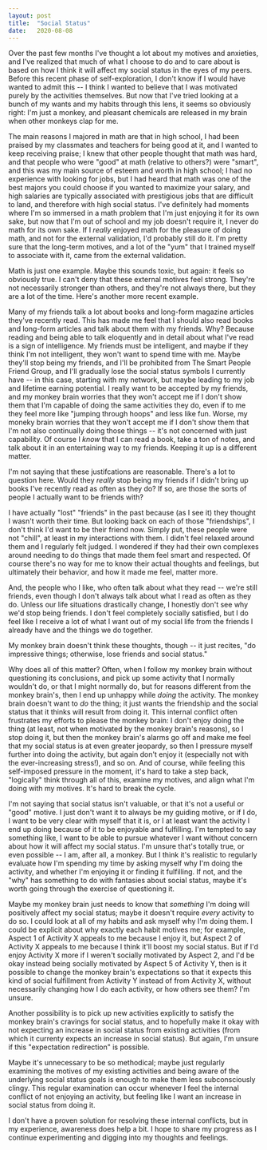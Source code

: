 ```yaml
---
layout: post
title:  "Social Status"
date:   2020-08-08
---
```


Over the past few months I've thought a lot about my motives and anxieties, and I've
realized that much of what I choose to do and to care about is based on how I think
it will affect my social status in the eyes of my peers.  Before this recent phase
of self-exploration, I don't know if I would have wanted to admit this --
I think I wanted to believe that I was motivated purely by the activities themselves.
But now that I've tried looking at a bunch of my wants and my habits through this
lens, it seems so obviously right:  I'm just a monkey, and pleasant chemicals are
released in my brain when other monkeys clap for me.

The main reasons I majored in math are that in high school, I had been praised by my classmates and teachers for
being good at it, and I wanted to keep receiving praise;  I knew that other people
thought that math was hard, and that people who were "good" at math (relative to others?)
were "smart", and this was my main source of esteem and worth in high school;  I had
no experience with looking for jobs, but I had heard that math was one of the best
majors you could choose if you wanted to maximize your salary, and high salaries are
typically associated with prestigious jobs that are difficult to land, and therefore
with high social status.  I've definitely had moments where I'm so immersed in a math
problem that I'm just enjoying it for its own sake, but now that I'm out of school and
my job doesn't require it, I never do math for its own sake.  If I _really_ enjoyed math
for the pleasure of doing math, and not for the external validation, I'd probably still
do it.  I'm pretty sure that the long-term motives, and a lot of the "yum" that I
trained myself to associate with it, came from the external validation.

Math is just one example.  Maybe this sounds toxic, but again: it feels so obviously true.
I can't deny that these external motives feel strong.  They're not necessarily stronger than
others, and they're not always there, but they are a lot of the time.  Here's another
more recent example.

Many of my friends talk a lot about books and long-form magazine articles they've recently read.
This has made me feel that I should also read books and long-form articles and talk about them
with my friends.  Why?  Because reading and being able to talk eloquently and in detail about
what I've read is a sign of intelligence.  My friends must be intelligent, and maybe if they
think I'm not intelligent, they won't want to spend time with me.  Maybe they'll stop being
my friends, and I'll be prohibited from The Smart People Friend Group, and I'll gradually lose
the social status symbols I currently have -- in this case, starting with my network, but maybe
leading to my job and lifetime earning potential.  I really want to be accepted by my friends, and my monkey brain
worries that they won't accept me if I don't show them that I'm capable of doing the same
activities they do, even if to me they feel more like "jumping through hoops" and less like
fun.  Worse, my moneky brain worries that they won't accept me if I don't show them that I'm
not also continually doing those things -- it's not concerned with just capability.  Of course
I _know_ that I can read a book, take a ton of notes, and talk about it in an entertaining
way to my friends.  Keeping it up is a different matter.

I'm not saying that these justifcations are reasonable.  There's a lot to question here.
Would they _really_ stop being my friends if I didn't bring up books I've recently read
as often as they do?  If so, are those the sorts of people I actually want to be friends with?

I have actually "lost" "friends" in the past because (as I see it) they thought I wasn't worth
their time.  But looking back on each of those "friendships", I don't think I'd want to
be their friend now.  Simply put, these people were not "chill", at least in my interactions with them.  I didn't
feel relaxed around them and I regularly felt judged.  I wondered if they had their own
complexes around needing to do things that made them feel smart and respected.  Of course
there's no way for me to know their actual thoughts and feelings, but ultimately their behavior,
and how it made me feel, matter more.

And, the people who I like, who often talk about what they read -- we're still friends, even
though I don't always talk about what I read as often as they do.  Unless our life
situations drastically change, I honestly don't see why we'd stop being friends.  I don't feel
completely socially satisfied, but I do feel like I receive a lot of what I want out of my
social life from the friends I already have and the things we do together.

My monkey brain doesn't think these thoughts, though -- it just recites, "do impressive
things; otherwise, lose friends and social status."

Why does all of this matter?  Often, when I follow my monkey brain without questioning its
conclusions, and pick up some activity that I normally wouldn't do, or that I might normally
do, but for reasons different from the monkey brain's, then I end up unhappy while _doing_
the activity.  The monkey brain doesn't want to _do_ the thing; it just wants the friendship
and the social status that it thinks will result from doing it.  This internal conflict often
frustrates my efforts to please the monkey brain:
I don't enjoy doing the thing (at least, not when motivated by the monkey brain's reasons),
so I stop doing it, but then the monkey brain's alarms go off and make me feel that my
social status is at even greater jeopardy, so then I pressure myself further into doing the
activity, but again don't enjoy it (especially not with the ever-increasing stress!), and
so on.  And of course, while feeling this self-imposed pressure in the moment, it's hard to take
a step back, "logically" think through all of this, examine my motives, and align what
I'm doing with my motives.  It's hard to break the cycle.

I'm not saying that social status isn't valuable, or that it's not a useful or "good"
motive.  I just don't want it to always be my guiding motive, or if I do, I want to be
very clear with myself that it is, or I at least want the activity I end up doing because of it
to be enjoyable and fulfilling.  I'm tempted to say something like, I want to be able to
pursue whatever I want without concern about how it will affect my social status.  I'm
unsure that's totally true, or even possible -- I am, after all, a monkey.  But I think
it's realistic to regularly evaluate how I'm spending my time by asking myself why I'm
doing the activity, and whether I'm enjoying it or finding it fulfilling.  If not, and the "why" has something to do with
fantasies about social status, maybe it's worth going through the exercise of questioning
it.

Maybe my monkey brain just needs to know that _something_ I'm doing
will positively affect my social status; maybe it doesn't require _every_ activity to
do so.  I could look at all of my habits and ask myself why I'm doing them.  I could
be explicit about why exactly each habit motives me; for example, Aspect 1 of Activity X appeals to me because I enjoy it, but Aspect 2 of Activity X appeals to me because I think it'll boost my social status.
But if I'd enjoy Activity X more if I weren't socially motivated by Aspect 2, and I'd be
okay instead being socially motivated by Aspect 5 of Activity Y, then is it possible to
change the monkey brain's expectations so that it expects this kind of social fulfillment
from Activity Y instead of from Activity X, without necessarily changing how I do each
activity, or how others see them?  I'm unsure.

Another possibility is to pick up new activities explicitly to satisfy the monkey brain's
cravings for social status, and to hopefully make it okay with not expecting an increase
in social status from existing activities (from which it currenty expects an increase in
social status).  But again, I'm unsure if this "expectation redirection" is possible.

Maybe it's unnecessary to be so methodical; maybe just regularly examining the motives of my existing
activities and being aware of the underlying social status goals is enough to make them
less subconsciously clingy.  This regular examination can occur whenever I feel the
internal conflict of not enjoying an activity, but feeling like I want an increase in
social status from doing it.

I don't have a proven solution for resolving these internal conflicts, but in my experience,
awareness does help a bit.  I hope to share my progress as I continue experimenting and
digging into my thoughts and feelings.